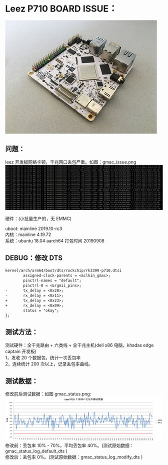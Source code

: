 # Leez P710 BOARD ISSUE：
  
  
![leez_p710.jpg](https://github.com/robe-zhang/issue_leez_p710/blob/master/leez_p710.jpg)
## 问题：
leez 开发板网络卡顿，千兆网口丢包严重。如图：gmac_issue.png  
![gmac_issue.png](https://github.com/robe-zhang/issue_leez_p710/blob/master/gmac_issue.png)
  
硬件：(小批量生产的，无 EMMC)  
  
uboot: mainline 2019.10-rc3  
内核：mainline 4.19.72  
系统：ubuntu 18.04 aarch64 打包时间 20190908  
  
  
## DEBUG：修改 DTS
  
```
kernel/arch/arm64/boot/dts/rockchip/rk3399-p710.dtsi
        assigned-clock-parents = <&clkin_gmac>;
        pinctrl-names = "default";
        pinctrl-0 = <&rgmii_pins>;
-       tx_delay = <0x28>;
-       rx_delay = <0x11>;
+       tx_delay = <0x23>;
+       rx_delay = <0x09>;
        status = "okay";
};
```
  
  
## 测试方法：
  
测试硬件：全千兆路由 + 六类线 + 全千兆主机(dell x86 电脑，khadas edge captain 开发板)  
1，发收 20 个数据包，统计一次丢包率  
2，连续统计 200 次以上，记录丢包率曲线。  


## 测试数据：  
修改前后测试数据：如图 gmac_status.png:   
![gmac_status.png](https://github.com/robe-zhang/issue_leez_p710/blob/master/gmac_status.png)
修改前：丢包率 10% - 70%，平均丢包率 40%。(测试原始数据：gmac_status_log_default_dts )    
修改后：丢包率 0%。(测试原始数据：gmac_status_log_modify_dts )    
  

